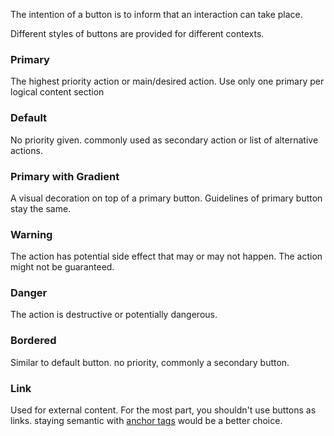 The intention of a button is to inform that an interaction can take place.

Different styles of buttons are provided for different contexts.

### Primary

The highest priority action or main/desired action. Use only one primary per logical content section

### Default

No priority given. commonly used as secondary action or list of alternative actions.

### Primary with Gradient

A visual decoration on top of a primary button. Guidelines of primary button stay the same.

### Warning

The action has potential side effect that may or may not happen. The action might not be guaranteed.

### Danger

The action is destructive or potentially dangerous.

### Bordered

Similar to default button. no priority, commonly a secondary button.

### Link

Used for external content. For the most part, you shouldn't use buttons as links. staying semantic
with [anchor tags](https://developer.mozilla.org/en-US/docs/Web/HTML/Element/a) would be a better choice.
